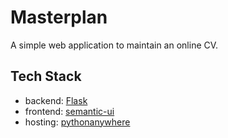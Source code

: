 # Masterplan

A simple web application to maintain an online CV.

## Tech Stack
* backend: [Flask](http://flask.pocoo.org/)
* frontend: [semantic-ui](http://semantic-ui.com/)
* hosting: [pythonanywhere](http://pythonanywhere.com)
